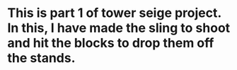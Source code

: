 # This is part 1 of tower seige project. In this, I have made the sling to shoot and hit the blocks to drop them off the stands. 

